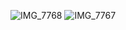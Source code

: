 
![IMG_7768](https://github.com/focus61/InfectionSimulator/assets/74948033/36c4db27-38ca-476f-929b-88366a0d3951)
![IMG_7767](https://github.com/focus61/InfectionSimulator/assets/74948033/4faa07a3-cf9f-4c4f-989d-354d8d1a106a)
